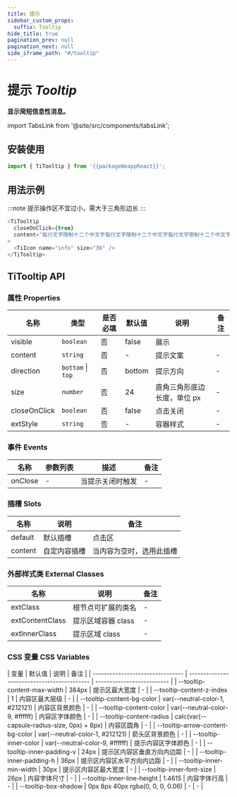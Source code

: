```yaml
---
title: 提示
sidebar_custom_props:
  suffix: Tooltip
hide_title: true
pagination_prev: null
pagination_next: null
side_iframe_path: "#/tooltip"
---
```


# 提示 _Tooltip_

**显示简短信息性消息。**

import TabsLink from '@site/src/components/tabsLink';

<TabsLink id="titooltip-api" />

## 安装使用

```typescript showLineNumbers
import { TiTooltip } from '{{packageWeappReact}}';
```

## 用法示例

:::note
提示操作区不宜过小，需大于三角形边长
:::

```typescript tsx showLineNumbers
<TiTooltip
  closeOnClick={true}
  content="每行文字限制十二个中文字每行文字限制十二个中文字每行文字限制十二个中文字"
>
  <TiIcon name="info" size="36" />
</TiTooltip>
```

## TiTooltip API

### 属性 **Properties**

| 名称         | 类型              | 是否必填 | 默认值 | 说明                        | 备注 |
| ------------ | ----------------- | -------- | ------ | --------------------------- | ---- |
| visible      | `boolean`         | 否       | false  | 展示                        |      |
| content      | `string`          | 否       | -      | 提示文案                    | -    |
| direction    | `bottom` \| `top` | 否       | bottom | 提示方向                    | -    |
| size         | `number`          | 否       | 24     | 直角三角形底边长度，单位 px | -    |
| closeOnClick | `boolean`         | 否       | false  | 点击关闭                    | -    |
| extStyle     | `string`          | 否       | -      | 容器样式                    | -    |

### 事件 **Events**

| 名称      | 参数列表 | 描述                               | 备注 |
| --------- | -------- | ---------------------------------- | ---- |
| onClose   | -        | 当提示关闭时触发 | -    |

### 插槽 **Slots**

| 名称    | 说明     | 备注   |
| ------- | -------- | ------ |
| default | 默认插槽 | 点击区 |
| content | 自定内容插槽 | 当内容为空时，选用此插槽 |

### 外部样式类 **External Classes**

| 名称            | 说明               | 备注 |
| --------------- | ------------------ | ---- |
| extClass        | 根节点可扩展的类名 | -    |
| extContentClass | 提示区域容器 class | -    |
| extInnerClass   | 提示区域 class     | -    |

### CSS 变量 **CSS Variables**

| 变量                             | 默认值                                      | 说明                       | 备注 |
| -------------------------------- | ------------------------------------------- | -------------------------- |
| --tooltip-content-max-width      | 384px                                       | 提示区最大宽度             | -    |
| --tooltip-content-z-index        | 1                                           | 内容区最大层级             | -    |
| --tooltip-content-bg-color       | var(--neutral-color-1, #212121)             | 内容区背景颜色             | -    |
| --tooltip-content-color          | var(--neutral-color-9, #ffffff)             | 内容区字体颜色             | -    |
| --tooltip-content-radius         | calc(var(--capsule-radius-size, 0px) + 8px) | 内容区圆角                 | -    |
| --tooltip-arrow-content-bg-color | var(--neutral-color-1, #212121)             | 箭头区背景颜色             | -    |
| --tooltip-inner-color            | var(--neutral-color-9, #ffffff)             | 提示内容区字体颜色         | -    |
| --tooltip-inner-padding-v        | 24px                                        | 提示区内容区垂直方向内边距 | -    |
| --tooltip-inner-padding-h        | 36px                                        | 提示区内容区水平方向内边距 | -    |
| --tooltip-inner-min-width        | 30px                                        | 提示区内容区最大宽度       | -    |
| --tooltip-inner-font-size        | 26px                                        | 内容字体尺寸               | -    |
| --tooltip-inner-line-height      | 1.4615                                      | 内容字体行高               | -    |
| --tooltip-box-shadow             | 0px 8px 40px rgba(0, 0, 0, 0.06)            | - | - |